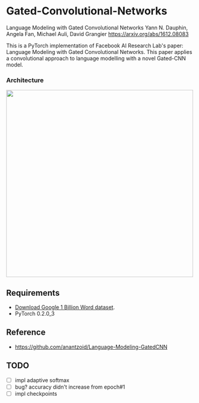 # Gated-Convolutional-Networks
Language Modeling with Gated Convolutional Networks
Yann N. Dauphin, Angela Fan, Michael Auli, David Grangier
https://arxiv.org/abs/1612.08083

This is a PyTorch implementation of Facebook AI Research Lab's paper: Language Modeling with Gated Convolutional Networks. This paper applies a convolutional approach to language modelling with a novel Gated-CNN model.

### Architecture

<img src="https://user-images.githubusercontent.com/166852/33327865-82948e30-d426-11e7-8b95-270777f32588.png" width="500">


## Requirements

- [Download Google 1 Billion Word dataset](http://www.statmt.org/lm-benchmark/1-billion-word-language-modeling-benchmark-r13output.tar.gz).
- PyTorch 0.2.0_3

## Reference

- https://github.com/anantzoid/Language-Modeling-GatedCNN


## TODO

- [ ] impl adaptive softmax
- [ ] bug? accuracy didn't increase from epoch#1
- [ ] impl checkpoints
